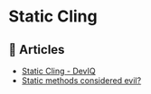 # Static Cling

## 📕 Articles

- [Static Cling - DevIQ](https://deviq.com/antipatterns/static-cling)
- [Static methods considered evil?](https://enterprisecraftsmanship.com/posts/static-methods-evil/)